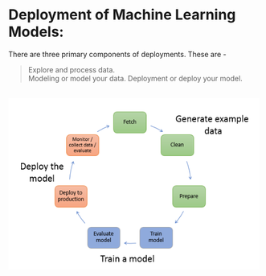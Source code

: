 
# Deployment of Machine Learning Models:
There are three primary components of deployments. These are -
  > Explore and process data.</br>
  > Modeling or model your data.
  > Deployment or deploy your model.
  
  </br>
<img src="../Images/ml-concepts-10.png", width="500"/>
